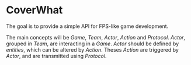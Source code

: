 # CoverWhat

The goal is to provide a simple API for FPS-like game development.

The main concepts will be _Game_, _Team_, _Actor_, _Action_ and _Protocol_.
_Actor_, grouped in _Team_, are interacting in a _Game_. _Actor_ should be defined by _entities_, which can be altered by _Action_.
Theses _Action_ are triggered by _Actor_, and are transmitted using _Protocol_.
